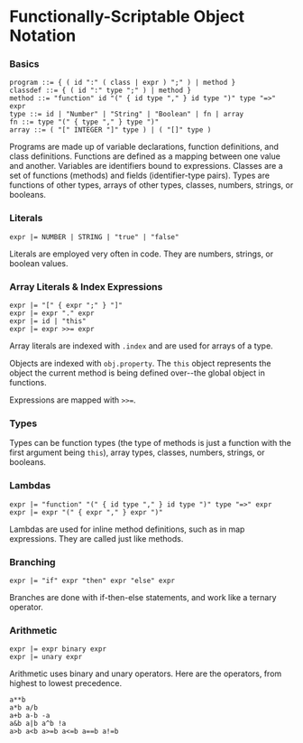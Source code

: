 # Functionally-Scriptable Object Notation
### Basics
```
program ::= { ( id ":" ( class | expr ) ";" ) | method }
classdef ::= { ( id ":" type ";" ) | method }
method ::= "function" id "(" { id type "," } id type ")" type "=>" expr
type ::= id | "Number" | "String" | "Boolean" | fn | array
fn ::= type "(" { type "," } type ")"
array ::= ( "[" INTEGER "]" type ) | ( "[]" type )
```
Programs are made up of variable declarations, function definitions, and class definitions. Functions are defined as a mapping between one value and another. Variables are identifiers bound to expressions. Classes are a set of functions (methods) and fields (identifier-type pairs). Types are functions of other types, arrays of other types, classes, numbers, strings, or booleans.
### Literals
```
expr |= NUMBER | STRING | "true" | "false"
```
Literals are employed very often in code. They are numbers, strings, or boolean values.
### Array Literals & Index Expressions
```
expr |= "[" { expr ";" } "]"
expr |= expr "." expr
expr |= id | "this"
expr |= expr >>= expr
```
Array literals are indexed with `.index` and are used for arrays of a type.

Objects are indexed with `obj.property`. The `this` object represents the object the current method is being defined over--the global object in functions.

Expressions are mapped with `>>=`.
### Types
Types can be function types (the type of methods is just a function with the first argument being `this`), array types, classes, numbers, strings, or booleans.
### Lambdas
```
expr |= "function" "(" { id type "," } id type ")" type "=>" expr
expr |= expr "(" { expr "," } expr ")"
```
Lambdas are used for inline method definitions, such as in map expressions. They are called just like methods.
### Branching
```
expr |= "if" expr "then" expr "else" expr
```
Branches are done with if-then-else statements, and work like a ternary operator.
### Arithmetic
```
expr |= expr binary expr
expr |= unary expr
```
Arithmetic uses binary and unary operators. Here are the operators, from highest to lowest precedence.
```
a**b
a*b a/b
a+b a-b -a
a&b a|b a^b !a
a>b a<b a>=b a<=b a==b a!=b
```
